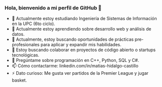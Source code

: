### Hola, bienvenido a mi perfil de GitHub 👋


- 🔭 Actualmente estoy estudiando Ingeniería de Sistemas de Información en la UPC (6to ciclo).
- 🌱 Actualmente estoy aprendiendo sobre desarrollo web y análisis de datos.
- 🚀 Actualmente, estoy buscando oportunidades de prácticas pre-profesionales para aplicar y expandir mis habilidades.
- 👯 Estoy buscando colaborar en proyectos de código abierto o startups tecnológicas.
- 💬 Pregúntame sobre programación en C++, Python, SQL y C#.
- 📫 Cómo contactarme: linkedin.com/in/matias-hidalgo-castillo
- ⚡ Dato curioso: Me gusta ver partidos de la Premier League y jugar basket.
